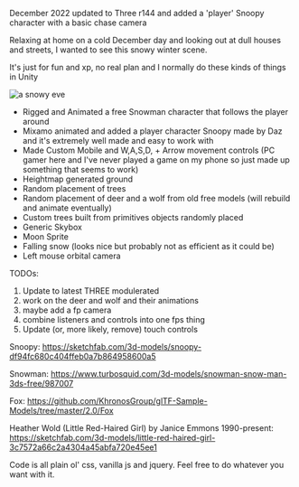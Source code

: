 December 2022 updated to Three r144 and added a 'player' Snoopy character with a basic chase camera

Relaxing at home on a cold December day and looking out at dull houses and streets, I wanted to see this snowy winter scene.

It's just for fun and xp, no real plan and I normally do these kinds of things in Unity

![a snowy eve](https://kellycode.github.io/winters_eve/screen_shot.png)

- Rigged and Animated a free Snowman character that follows the player around
- Mixamo animated and added a player character Snoopy made by Daz and it's extremely well made and easy to work with
- Made Custom Mobile and W,A,S,D, + Arrow movement controls (PC gamer here and I've never played a game on my phone so just made up something that seems to work)
- Heightmap generated ground
- Random placement of trees
- Random placement of deer and a wolf from old free models (will rebuild and animate eventually)
- Custom trees built from primitives objects randomly placed
- Generic Skybox
- Moon Sprite
- Falling snow (looks nice but probably not as efficient as it could be)
- Left mouse orbital camera

TODOs:
1. Update to latest THREE modulerated
2. work on the deer and wolf and their animations
3. maybe add a fp camera
4. combine listeners and controls into one fps thing
5. Update (or, more likely, remove) touch controls

Snoopy:
https://sketchfab.com/3d-models/snoopy-df94fc680c404ffeb0a7b864958600a5

Snowman:
https://www.turbosquid.com/3d-models/snowman-snow-man-3ds-free/987007

Fox:
https://github.com/KhronosGroup/glTF-Sample-Models/tree/master/2.0/Fox

Heather Wold (Little Red-Haired Girl) by Janice Emmons 1990-present:
https://sketchfab.com/3d-models/little-red-haired-girl-3c7572a66c2a4304a45abfa720e45ee1


Code is all plain ol' css, vanilla js and jquery. Feel free to do whatever you want with it.



